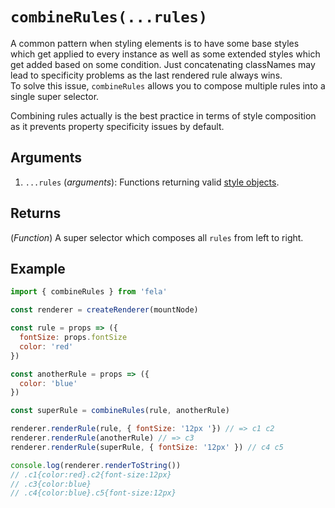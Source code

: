 # `combineRules(...rules)`

A common pattern when styling elements is to have some base styles which get applied to every instance as well as some extended styles which get added based on some condition. Just concatenating classNames may lead to specificity problems as the last rendered rule always wins.<br>
To solve this issue, `combineRules` allows you to compose multiple rules into a single super selector.<br>

Combining rules actually is the best practice in terms of style composition as it prevents property specificity issues by default.

## Arguments
1. `...rules` (*arguments*): Functions returning valid [style objects](../../basics/Rules.md#styleobject).

## Returns
(*Function*) A super selector which composes all `rules` from left to right.

## Example
```javascript
import { combineRules } from 'fela'

const renderer = createRenderer(mountNode)

const rule = props => ({
  fontSize: props.fontSize
  color: 'red'
})

const anotherRule = props => ({
  color: 'blue'
})

const superRule = combineRules(rule, anotherRule)

renderer.renderRule(rule, { fontSize: '12px '}) // => c1 c2
renderer.renderRule(anotherRule) // => c3
renderer.renderRule(superRule, { fontSize: '12px' }) // c4 c5

console.log(renderer.renderToString())
// .c1{color:red}.c2{font-size:12px}
// .c3{color:blue}
// .c4{color:blue}.c5{font-size:12px}
```
